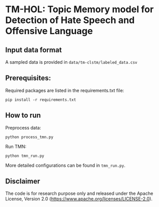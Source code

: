 # TM-HOL: Topic Memory model for Detection of Hate Speech and Offensive Language

## Input data format
A sampled data is provided in `data/tm-clstm/labeled_data.csv` 

## Prerequisites:
Required packages are listed in the requirements.txt file:
```
pip install -r requirements.txt
```
## How to run
Preprocess data:
```
python process_tmn.py 
```
Run TMN:
```
python tmn_run.py    
```

More detailed configurations can be found in `tmn_run.py`.

## Disclaimer
The code is for research purpose only and released under the Apache License, Version 2.0 (https://www.apache.org/licenses/LICENSE-2.0).
